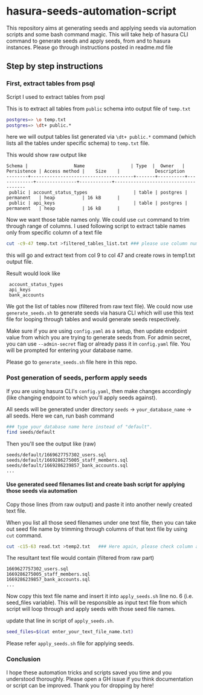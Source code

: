 # hasura-seeds-automation-script
This repository aims at generating seeds and applying seeds via automation scripts and some bash command magic. This will take help of hasura CLI command to generate seeds and apply seeds, from and to hasura instances. Please go through instructions posted in readme.md file

## Step by step instructions

### First, extract tables from psql 
Script I used to extract tables from psql

This is to extract all tables from `public` schema into output file of `temp.txt`

```bash
postgres=> \o temp.txt
postgres=> \dt+ public.*
```

here we will output tables list generated via `\dt+ public.*` command (which lists all the tables under specific schema) to `temp.txt` file.

This would show raw output like
```
Schema |                 Name                 | Type  |  Owner   | Persistence | Access method |    Size    |             Description             
--------+--------------------------------------+-------+----------+-------------+---------------+------------+-------------------------------------
 public | account_status_types                 | table | postgres | permanent   | heap          | 16 kB      | 
 public | api_keys                             | table | postgres | permanent   | heap          | 16 kB      | 
```


Now we want those table names only. We could use `cut` command to trim through range of columns. I used following script to extract table names only from specific column of a text file

```bash
cut -c9-47 temp.txt >filtered_tables_list.txt ### please use column number acc. to your file. 
```

this will go and extract text from col 9 to col 47 and create rows in temp1.txt output file. 

Result would look like
```
 account_status_types                 
 api_keys                             
 bank_accounts                
```

We got the list of tables now (filtered from raw text file). We could now use `generate_seeds.sh` to generate seeds via hasura CLI which will use this text file for looping through tables and would generate seeds respectively.

Make sure if you are using `config.yaml` as a setup, then update endpoint value from which you are trying to generate seeds from. For admin secret, you can use `--admin-secret` flag or already pass it in `config.yaml` file. You will be prompted for entering your database name.

Please go to `generate_seeds.sh` file here in this repo.

### Post generation of seeds, perform apply seeds 

If you are using hasura CLI's `config.yaml`, then make changes accordingly (like changing endpoint to which you'll apply seeds against).

All seeds will be generated under directory `seeds` -> `your_database_name` -> all seeds. Here we can, run bash command
```bash
### type your database name here instead of "default".
find seeds/default 
```

Then you'll see the output like (raw)
```
seeds/default/1669627757302_users.sql
seeds/default/1669286275005_staff_members.sql
seeds/default/1669286239857_bank_accounts.sql
...
```

#### Use generated seed filenames list and create bash script for applying those seeds via automation

Copy those lines (from raw output) and paste it into another newly created text file.

When you list all those seed filenames under one text file, then you can take out seed file name by trimming through columns of that text file by using `cut` command.
```bash
cut -c15-63 read.txt >temp2.txt   ### Here again, please check column acc. to your file. Based on your format, you'll figure out which column range to trim out.
```

The resultant text file would contain (filtered from raw part)
```
1669627757302_users.sql
1669286275005_staff_members.sql
1669286239857_bank_accounts.sql
...
```

Now copy this text file name and insert it into `apply_seeds.sh` line no. 6 (i.e. seed_files variable). This will be responsible as input text file from which script will loop through and apply seeds with those seed file names.

update that line in script of `apply_seeds.sh`.
```bash
seed_files=$(cat enter_your_text_file_name.txt)
```

Please refer `apply_seeds.sh` file for applying seeds.

### Conclusion
I hope these automation tricks and scripts saved you time and you understood thoroughly. Please open a GH issue if you think documentation or script can be improved. Thank you for dropping by here!


